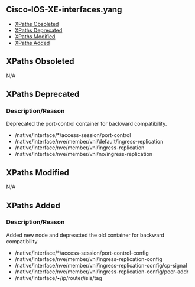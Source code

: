 ## Cisco-IOS-XE-interfaces.yang

- [XPaths Obsoleted](#xpaths-obsoleted)
- [XPaths Deprecated](#xpaths-deprecated)
- [XPaths Modified](#xpaths-modified)
- [XPaths Added](#xpaths-added)

## XPaths Obsoleted

N/A

## XPaths Deprecated

### Description/Reason
Deprecated the port-control container for backward compatibility.

- /native/interface/*/access-session/port-control
- /native/interface/nve/member/vni/default/ingress-replication
- /native/interface/nve/member/vni/ingress-replication
- /native/interface/nve/member/vni/no/ingress-replication

## XPaths Modified

N/A

## XPaths Added

### Description/Reason
Added new node and depreacted the old container for backward compatibility

- /native/interface/*/access-session/port-control-config
- /native/interface/nve/member/vni/ingress-replication-config
- /native/interface/nve/member/vni/ingress-replication-config/cp-signal
- /native/interface/nve/member/vni/ingress-replication-config/peer-addr
- /native/interface/•/ip/router/isis/tag

